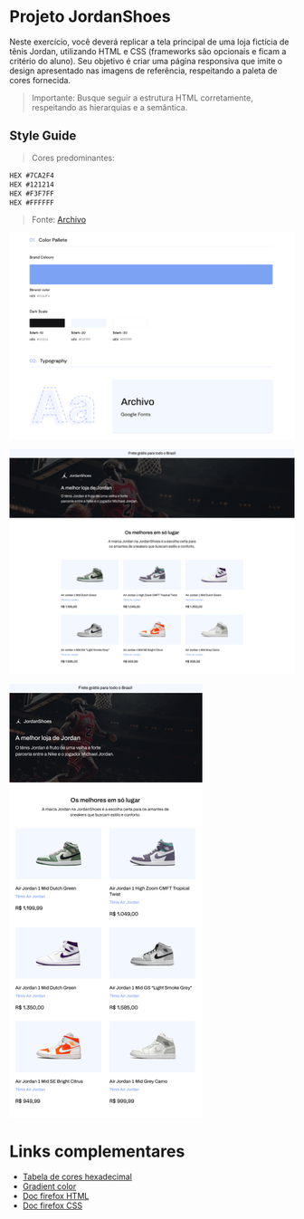  # Projeto JordanShoes
 
 Neste exercício, você deverá replicar a tela principal de uma loja fictícia de tênis Jordan, utilizando HTML e CSS (frameworks são opcionais e ficam a critério do aluno). Seu objetivo é criar uma página responsiva que imite o design apresentado nas imagens de referência, respeitando a paleta de cores fornecida.


 
> Importante: 
> Busque seguir a estrutura HTML corretamente, 
> respeitando as hierarquias e a semântica.

## Style Guide

> Cores predominantes: 
```
HEX #7CA2F4
HEX #121214 
HEX #F3F7FF
HEX #FFFFFF
```

> Fonte: [Archivo](https://fonts.google.com/specimen/Archivo)


![cores e fontes](styleGuideCoresEFontes.png)

![pagina princial](styleGuideHome.png)


![pagina principal smartphone](styleGuideHomeResponsivo.png)



# Links complementares


- [Tabela de cores hexadecimal](https://celke.com.br/artigo/tabela-de-cores-html-nome-hexadecimal-rgb)
- [Gradient color](https://cssgradient.io/)
- [Doc firefox HTML](https://developer.mozilla.org/pt-BR/docs/Web/HTML)
- [Doc firefox CSS](https://developer.mozilla.org/pt-BR/docs/Web/CSS)

